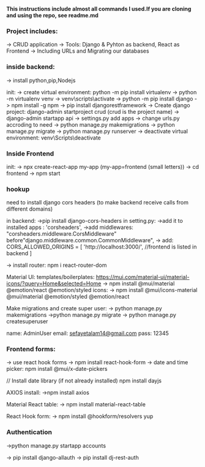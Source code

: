 ****This instructions include almost all commands I used.If you are cloning and using the repo, see readme.md****

### Project includes:

-> CRUD application
-> Tools: Django & Pyhton as backend, React as Frontend
-> Including URLs and Migrating our databases

### inside backend:

-> install python,pip,Nodejs

init:
-> create virtual environment: python -m pip install virtualenv
-> python -m virtualenv venv
-> venv\scripts\activate
-> python -m pip install django
-> npm install -g npm
-> pip install djangorestframework
-> Create django project: django-admin startproject crud  (crud is the project name)
-> django-admin startapp api
-> settings.py add apps
-> change urls.py accroding to need
-> python manage.py makemigrations
-> python manage.py migrate
-> python manage.py runserver
-> deactivate virtual environment: venv\Scripts\deactivate


### Inside Frontend
init:
-> npx create-react-app my-app (my-app=frontend (small letters))
-> cd frontend
-> npm start

### hookup
need to install django cors headers (to make backend receive calls from different domains)

in backend:
->pip install django-cors-headers
in setting.py:
->add it to installed apps : 'corsheaders',
->add middlewares:  "corsheaders.middleware.CorsMiddleware" before"django.middleware.common.CommonMiddleware",
-> add: 
CORS_ALLOWED_ORIGINS = [
    'http://localhost:3000/', //frontend is listed in backend
]

-> install router: npm i react-router-dom

Material UI:
templates/boilerplates:
https://mui.com/material-ui/material-icons/?query=Home&selected=Home
-> npm install @mui/material @emotion/react @emotion/styled
icons:
-> npm install @mui/icons-material @mui/material @emotion/styled @emotion/react

Make migrations and create super user:
-> python manage.py makemigrations
->python manage.py migrate
-> python manage.py createsuperuser

name: AdminUser
email: sefayetalam14@gmail.com
pass: 12345


### Frontend forms:
-> use react hook forms
-> npm install react-hook-form
-> date and time picker:
npm install @mui/x-date-pickers

// Install date library (if not already installed)
npm install dayjs

AXIOS install:
->npm install axios

Material React table:
-> npm install material-react-table

React Hook form:
-> npm install @hookform/resolvers yup

### Authentication
->python manage.py startapp accounts

-> pip install django-allauth
-> pip install dj-rest-auth
